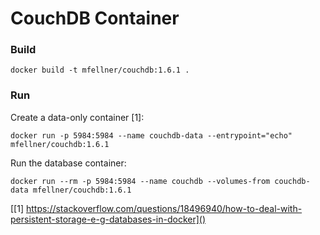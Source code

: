# CouchDB Container

### Build

    docker build -t mfellner/couchdb:1.6.1 .

### Run

Create a data-only container [1]:

    docker run -p 5984:5984 --name couchdb-data --entrypoint="echo" mfellner/couchdb:1.6.1

Run the database container:

    docker run --rm -p 5984:5984 --name couchdb --volumes-from couchdb-data mfellner/couchdb:1.6.1

[[1] https://stackoverflow.com/questions/18496940/how-to-deal-with-persistent-storage-e-g-databases-in-docker]()
